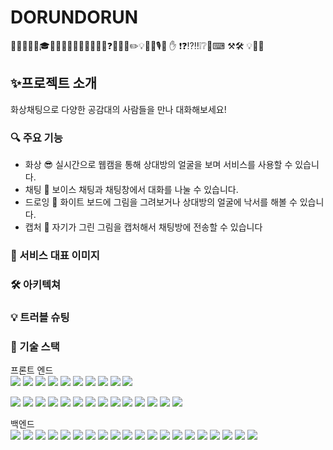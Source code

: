 # DORUNDORUN
🎯🏅🥉🥈🥇🎓🎀🎁🎁✨👀😎🤣😂😂😊❓❌🍄🍒✏️💡📸🎵🎙️🎤 ✋ ❗❓⁉️‼️❕❔🎤⌨ ⚒🛠 💡🔧🔦
## ✨프로젝트 소개
화상채팅으로 다양한 공감대의 사람들을 만나 대화해보세요!

### 🔍 주요 기능
- 화상 😎 실시간으로 웹캠을 통해 상대방의 얼굴을 보며 서비스를 사용할 수 있습니다.
- 채팅 🎤 보이스 채팅과 채팅창에서 대화를 나눌 수 있습니다.
- 드로잉 🎨 화이트 보드에 그림을 그려보거나 상대방의 얼굴에 낙서를 해볼 수 있습니다.
- 캡처 📸 자기가 그린 그림을 캡처해서 채팅방에 전송할 수 있습니다

### 👀 서비스 대표 이미지


### 🛠 아키텍쳐


### 💡 트러블 슈팅


### 🏅 기술 스택
프론트 엔드<br>
<img src="https://img.shields.io/badge/REACT-00D8FF?style=flat-square&logo=REACT&logoColor=white"/>
<img src="https://img.shields.io/badge/AXIOS-000000?style=flat-square&logo=AXIOS&logoColor=white"/>
<img src="https://img.shields.io/badge/VERCEL-000000?style=flat-square&logo=VERCEL&logoColor=white"/>
<img src="https://img.shields.io/badge/REACT ROUTER-CC3D3D?style=flat-square&logo=REACT ROUTER&logoColor=white"/>
<img src="https://img.shields.io/badge/STYELD COMPONENTS-1DDB16?style=flat-square&logo=STYELD COMPONENTS&logoColor=white"/>
<img src="https://img.shields.io/badge/ZUSTAND-1DDB16?style=flat-square&logo=ZUSTAND&logoColor=white"/>
<img src="https://img.shields.io/badge/WEBRTC-000000?style=flat-square&logo=webrtc&logoColor=white"/>
<img src="https://img.shields.io/badge/OPENVIDU-1DDB16?style=flat&logo=OPENVIDU&logoColor=white"/>
<img src="https://img.shields.io/badge/SockJS-000000?style=flat-square&logo=SockJS&logoColor=white"/>
<img src="https://img.shields.io/badge/STOMP-000000?style=flat-square&logo=STOMP&logoColor=white"/>

<img src="https://img.shields.io/badge/React-61DAFB?style=for-the-badge&logo=React&logoColor=000000">
<img src="https://img.shields.io/badge/stomp-010101?style=for-the-badge&logo=&logoColor=white">   
<img src="https://img.shields.io/badge/sockjs-010101?style=for-the-badge&logo=기술스택아이콘&logoColor=white">   
<img src="https://img.shields.io/badge/JavaScript-F7DF1E?style=for-the-badge&logo=JavaScript&logoColor=white">   
<img src="https://img.shields.io/badge/Axios-5A29E4?style=for-the-badge&logo=Axios&logoColor=white">   
<img src="https://img.shields.io/badge/React Router-CA4245?style=for-the-badge&logo=React Router&logoColor=white">   
<img src="https://img.shields.io/badge/Vercel-000000?style=for-the-badge&logo=Vercel&logoColor=white"> 
<img src="https://img.shields.io/badge/openvidu-412991?style=for-the-badge&logo=기술스택아이콘&logoColor=white">   
<img src="https://img.shields.io/badge/styled-components-DB7093?style=for-the-badge&logo=styled-components&logoColor=white">   
<img src="https://img.shields.io/badge/zustand-색상?style=for-the-badge&logo=기술스택아이콘&logoColor=white">   
<img src="https://img.shields.io/badge/WebRTC-333333?style=for-the-badge&logo=WebRTC&logoColor=white">   
<img src="https://img.shields.io/badge/MUI-007FFF?style=for-the-badge&logo=MUI&logoColor=white"> 
<img src="https://img.shields.io/badge/react-colorpalette-FF4154?style=for-the-badge&logo=기술스택아이콘&logoColor=white">   
<img src="https://img.shields.io/badge/React Query-FF4154?style=for-the-badge&logo=React Query&logoColor=white">



백엔드<br>
<img src="https://img.shields.io/badge/SPRING BOOT-1DDB16?style=flat-square&logo=springboot&logoColor=white"/>
<img src="https://img.shields.io/badge/SPRING SECURITY-1DDB16?style=flat-square&logo=springsecurity&logoColor=white"/>
<img src="https://img.shields.io/badge/OAUTH2-000000?style=flat-square&logo=OAUTH2&logoColor=white"/>
<img src="https://img.shields.io/badge/JWT-000000?style=flat-square&logo=JWT&logoColor=white"/>
<img src="https://img.shields.io/badge/REDIS-FF0000?style=flat-square&logo=redis&logoColor=white"/>
<img src="https://img.shields.io/badge/MYSQL-4374D9?style=flat-square&logo=mysql&logoColor=white"/>
<img src="https://img.shields.io/badge/WEBRTC-000000?style=flat-square&logo=webrtc&logoColor=white"/>
<img src="https://img.shields.io/badge/AMAZON RDS-4374D9?style=flat-square&logo=amazonrds&logoColor=white"/>
<img src="https://img.shields.io/badge/AMAZON S3-ABF200?style=flat-square&logo=amazons3&logoColor=white"/>
<img src="https://img.shields.io/badge/AMAZON EC2-FFBB00?style=flat-square&logo=AMAZON EC2&logoColor=white"/>
<img src="https://img.shields.io/badge/DOCKER-2496ED?style=flat&logo=Docker&logoColor=white"/>
<img src="https://img.shields.io/badge/GITHUB-000000?style=flat&logo=GITHUB&logoColor=white"/>
<img src="https://img.shields.io/badge/GITHUB ACTIONS-0054FF?style=flat&logo=GITHUB ACTIONS&logoColor=white"/>
<img src="https://img.shields.io/badge/NGINX-1DDB16?style=flat&logo=NGINX&logoColor=white"/>
<img src="https://img.shields.io/badge/KURENTO-000000?style=flat&logo=KURENTO&logoColor=white"/>
<img src="https://img.shields.io/badge/OPENVIDU-1DDB16?style=flat&logo=OPENVIDU&logoColor=white"/>
<img src="https://img.shields.io/badge/SockJS-000000?style=flat-square&logo=SockJS&logoColor=white"/>
<img src="https://img.shields.io/badge/STOMP-000000?style=flat-square&logo=STOMP&logoColor=white"/>
<img src="https://img.shields.io/badge/AMAZON ROUTER 53-FFBB00?style=flat-square&logo=AMAZON ROUTER 53&logoColor=white"/>
<img src="https://img.shields.io/badge/HTTPS-FF5E00?style=flat-square&logo=HTTPS&logoColor=white"/>



